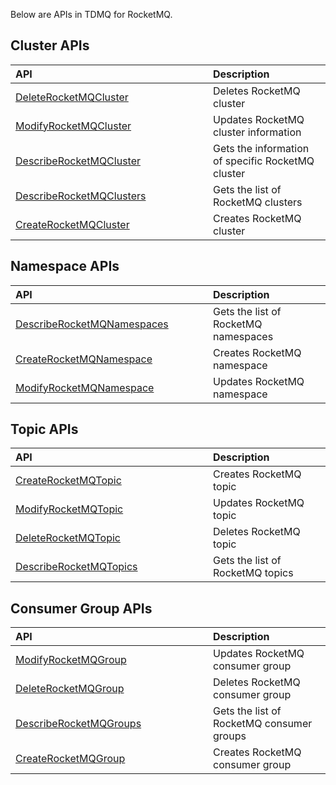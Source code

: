 Below are APIs in TDMQ for RocketMQ.

<style>
table th:nth-of-type(1) {
width: 300px;        
}
</style>

## Cluster APIs

| API | Description |
| :----------------------------------------------------------- | :----------------------- |
| [DeleteRocketMQCluster](https://intl.cloud.tencent.com/document/api/1110/44106) | Deletes RocketMQ cluster |
| [ModifyRocketMQCluster](https://intl.cloud.tencent.com/document/api/1110/44098) | Updates RocketMQ cluster information |
| [DescribeRocketMQCluster](https://intl.cloud.tencent.com/document/api/1110/44103) | Gets the information of specific RocketMQ cluster |
| [DescribeRocketMQClusters](https://intl.cloud.tencent.com/document/api/1110/44102) | Gets the list of RocketMQ clusters |
| [CreateRocketMQCluster](https://intl.cloud.tencent.com/document/api/1110/44110) | Creates RocketMQ cluster |

## Namespace APIs

| API | Description |
| :----------------------------------------------------------- | :----------------------- |
| [DescribeRocketMQNamespaces](https://intl.cloud.tencent.com/document/api/1110/44100) | Gets the list of RocketMQ namespaces |
| [CreateRocketMQNamespace](https://intl.cloud.tencent.com/document/api/1110/44108) | Creates RocketMQ namespace |
| [ModifyRocketMQNamespace](https://intl.cloud.tencent.com/document/api/1110/44096) | Updates RocketMQ namespace |

## Topic APIs

| API | Description |
| :----------------------------------------------------------- | :------------------- |
| [CreateRocketMQTopic](https://intl.cloud.tencent.com/document/api/1110/44107) | Creates RocketMQ topic |
| [ModifyRocketMQTopic](https://intl.cloud.tencent.com/document/api/1110/44095) | Updates RocketMQ topic |
| [DeleteRocketMQTopic](https://intl.cloud.tencent.com/document/api/1110/44104) | Deletes RocketMQ topic |
| [DescribeRocketMQTopics](https://intl.cloud.tencent.com/document/api/1110/44099) | Gets the list of RocketMQ topics |

## Consumer Group APIs

| API | Description |
| :----------------------------------------------------------- | :--------------------- |
| [ModifyRocketMQGroup](https://intl.cloud.tencent.com/document/api/1110/44097) | Updates RocketMQ consumer group |
| [DeleteRocketMQGroup](https://intl.cloud.tencent.com/document/api/1110/44105) | Deletes RocketMQ consumer group |
| [DescribeRocketMQGroups](https://intl.cloud.tencent.com/document/api/1110/44101) | Gets the list of RocketMQ consumer groups |
| [CreateRocketMQGroup](https://intl.cloud.tencent.com/document/api/1110/44109) | Creates RocketMQ consumer group |

